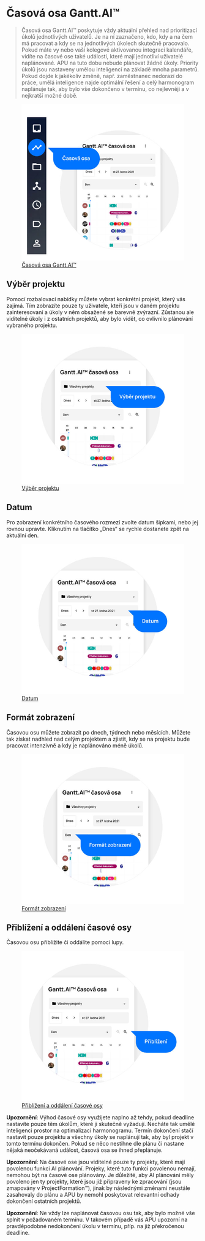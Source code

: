 # Časová osa Gantt.AI™

> Časová osa Gantt.AI™ poskytuje vždy aktuální přehled nad prioritizací úkolů jednotlivých uživatelů. Je na ní zaznačeno, kdo, kdy a na čem má pracovat a kdy se na jednotlivých úkolech skutečně pracovalo. Pokud máte vy nebo vaši kolegové aktivovanou integraci kalendáře, vidíte na časové ose také události, které mají jednotliví uživatelé naplánované. APU na tuto dobu nebude plánovat žádné úkoly. Priority úkolů jsou nastaveny umělou inteligencí na základě mnoha parametrů. Pokud dojde k jakékoliv změně, např. zaměstnanec nedorazí do práce, umělá inteligence najde optimální řešení a celý harmonogram naplánuje tak, aby bylo vše dokončeno v termínu, co nejlevněji a v nejkratší možné době.

<figure>
	<a href="../../assets/images/casova-osa-gantt.jpg" title="Časová osa Gantt.AI™" class="glightbox">
		<img loading="lazy" src="../../assets/images/casova-osa-gantt.jpg" alt="Časová osa Gantt.AI™" />
		<figcaption>Časová osa Gantt.AI™</figcaption>
	</a>
</figure>

## Výběr projektu
Pomocí rozbalovací nabídky můžete vybrat konkrétní projekt, který vás zajímá. Tím zobrazíte pouze ty uživatele, kteří jsou v daném projektu zainteresovaní a úkoly v něm obsažené se barevně zvýrazní. Zůstanou ale viditelné úkoly i z ostatních projektů, aby bylo vidět, co ovlivnilo plánování vybraného projektu.

<figure>
	<a href="../../assets/images/gantt-vyber-projektu.jpg" title="Výběr projektu" class="glightbox">
		<img loading="lazy" src="../../assets/images/gantt-vyber-projektu.jpg" alt="Výběr projektu" />
		<figcaption>Výběr projektu</figcaption>
	</a>
</figure>

## Datum
Pro zobrazení konkrétního časového rozmezí zvolte datum šipkami, nebo jej rovnou upravte. Kliknutím na tlačítko „Dnes“ se rychle dostanete zpět na aktuální den.

<figure>
	<a href="../../assets/images/gantt-datum.jpg" title="Datum" class="glightbox">
		<img loading="lazy" src="../../assets/images/gantt-datum.jpg" alt="Datum" />
		<figcaption>Datum</figcaption>
	</a>
</figure>

## Formát zobrazení
Časovou osu můžete zobrazit po dnech, týdnech nebo měsících. Můžete tak získat nadhled nad celým projektem a zjistit, kdy se na projektu bude pracovat intenzivně a kdy je naplánováno méně úkolů.

<figure>
	<a href="../../assets/images/gantt-format-zobrazeni.jpg" title="Formát zobrazení" class="glightbox">
		<img loading="lazy" src="../../assets/images/gantt-format-zobrazeni.jpg" alt="Formát zobrazení" />
		<figcaption>Formát zobrazení</figcaption>
	</a>
</figure>

## Přiblížení a oddálení časové osy

Časovou osu přiblížite či oddálíte pomocí lupy.

<figure>
	<a href="../../assets/images/gantt-priblizeni-a-oddaleni.jpg" title="Přiblížení a oddálení časové osy" class="glightbox">
		<img loading="lazy" src="../../assets/images/gantt-priblizeni-a-oddaleni.jpg" alt="Přiblížení a oddálení časové osy" />
		<figcaption>Přiblížení a oddálení časové osy</figcaption>
	</a>
</figure>


**Upozornění**: Výhod časové osy využijete naplno až tehdy, pokud deadline nastavíte pouze těm úkolům, které ji skutečně vyžadují. Necháte tak umělé inteligenci prostor na optimalizaci harmonogramu. Termín dokončení stačí nastavit pouze projektu a všechny úkoly se naplánují tak, aby byl projekt v tomto termínu dokončen. Pokud se něco nestihne dle plánu či nastane nějaká neočekávaná událost, časová osa se ihned přeplánuje.

**Upozornění**: Na časové ose jsou viditelné pouze ty projekty, které mají povolenou funkci AI plánování. Projeky, které tuto funkci povolenou nemají, nemohou být na časové ose plánovány. Je důležité, aby AI plánování měly povoleno jen ty projekty, které jsou již připraveny ke zpracování (jsou zmapovány v ProjectFormation™), jinak by následnými změnami neustále zasahovaly do plánu a APU by nemohl poskytovat relevantní odhady dokončení ostatních projektů.

**Upozornění**: Ne vždy lze naplánovat časovou osu tak, aby bylo možné vše splnit v požadovaném termínu. V takovém případě vás APU upozorní na pravděpodobné nedokončení úkolu v termínu, příp. na již překročenou deadline.